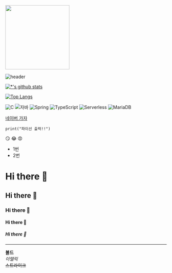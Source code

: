 <image src='images/감자.jpg' width=200 height=200></image>

![header](https://capsule-render.vercel.app/api?type=wave&color=auto&height=300&section=header&text=깃허브%20특강&fontSize=90)

[![*'s github stats](https://github-readme-stats.vercel.app/api?username=cmy0131)](https://github.com/cmy0131)

[![Top Langs](https://github-readme-stats.vercel.app/api/top-langs/?username=cmy0131)](https://github.com/cmy0131/github-readme-stats)

![C](https://img.shields.io/badge/-C-123456?style=flat-square&logo=C&logoColor=black)
![자바](https://img.shields.io/badge/-자바-007396?style=flat&logo=Java&logoColor=ffffff)
![Spring](https://img.shields.io/badge/-Spring-6DB33F?style=for-the-badge&logo=Spring&logoColor=white)
![TypeScript](https://img.shields.io/badge/-TypeScript-3178C6?style=flat-square&logo=TypeScript&logoColor=white)
![Serverless](https://img.shields.io/badge/-Serverless-FD5750?style=flat-square&logo=Serverless&logoColor=magenta)
![MariaDB](https://img.shields.io/badge/-MariaDB-1F305F?style=flat-square&logo=mariadb&logoColor=white)


[네이버 가자](http://naver.com)

```
print("파이선 출력!!")
```
:smirk:
:joy:
:rage:

* 1번
* 2번

# Hi there 👋
## Hi there 👋
### Hi there 👋
#### Hi there 👋
##### Hi there 👋
---
**볼드** <br>
*이탤릭* <br>
~~스트라이크~~ <br>


